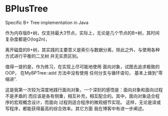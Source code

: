 # BPlusTree
Specific B+ Tree implementation in Java

作为内存版B+树，仅支持最大3节点，实际上，无论是几个节点的B+树，其时间复杂度都是O(log2n)，

离开磁盘的B+树，其实践的主要意义是索引与数据分离，除此之外，与使用各种方式进行平衡的二叉树
并无实质区别。

值得一提的是，作为练习，在实现上尽可能地使用 面向对象，试图去追求极致的OOP， 在MyBPTree::add 方法中没有使用
任何分支与循环语句， 基本上做到“零缩进”.

这是我第一次较为深度地践行面向对象，一个深刻的感悟是：面向对象和面向过程不是矛盾的
而应该是各有侧重，相互补充，相互配合的。其中，面向对象适合程序的宏观概念设计，而面向
过程则适合程序的微观细节实现。 这样，无论是读或写程序，都能获得最高的综合效率。其它方面
我在博客中有进一步阐述。
